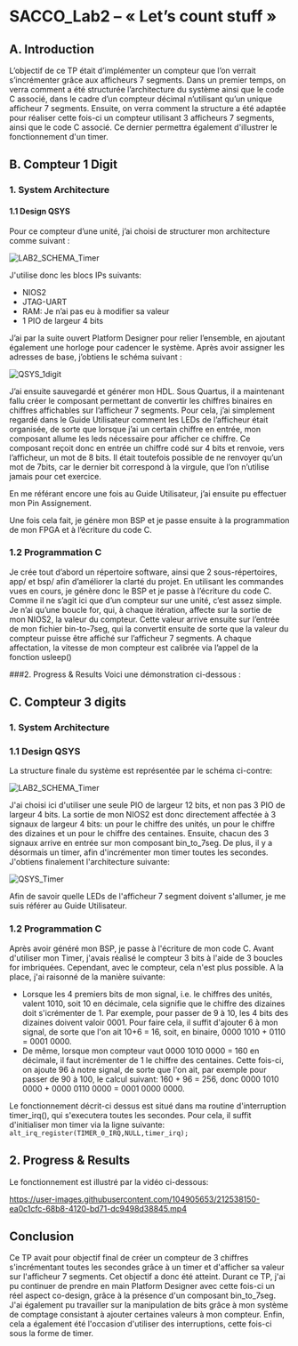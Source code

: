 # SACCO_Lab2 – « Let’s count stuff »
## A. Introduction

L’objectif de ce TP était d’implémenter un compteur que l’on verrait s’incrémenter grâce aux afficheurs 7 segments. Dans un premier temps, on verra comment a été structurée l’architecture du système ainsi que le code C associé, dans le cadre d’un compteur décimal n’utilisant qu’un unique afficheur 7 segments.  Ensuite, on verra comment la structure a été adaptée pour réaliser cette fois-ci un compteur utilisant 3 afficheurs 7 segments, ainsi que le code C associé. Ce dernier permettra également d'illustrer le fonctionnement d'un timer.

## B. Compteur 1 Digit 
### 1. System Architecture
#### 1.1 Design QSYS

Pour ce compteur d’une unité, j’ai choisi de structurer mon architecture comme suivant :

![LAB2_SCHEMA_Timer](https://user-images.githubusercontent.com/104905653/212535752-140cd2fe-5ca3-48a9-b1dc-3a30fb0cad03.png)

J'utilise donc les blocs IPs suivants:
 * NIOS2
 * JTAG-UART
 * RAM: Je n’ai pas eu à modifier sa valeur
 * 1 PIO de largeur 4 bits

J’ai par la suite ouvert Platform Designer pour relier l’ensemble, en ajoutant également une horloge pour cadencer le système. Après avoir assigner les adresses de base, j’obtiens le schéma suivant :

![QSYS_1digit](https://user-images.githubusercontent.com/104905653/212292982-54f5b51f-dc4f-495f-b0de-4c5ff556a9ad.PNG)

J’ai ensuite sauvegardé et générer mon HDL. Sous Quartus, il a maintenant fallu créer le composant permettant de convertir les chiffres binaires en chiffres affichables sur l’afficheur 7 segments. Pour cela, j’ai simplement regardé dans le Guide Utilisateur comment les LEDs de l’afficheur était organisée, de sorte que lorsque j’ai un certain chiffre en entrée, mon composant allume les leds nécessaire pour afficher ce chiffre. Ce composant reçoit donc en entrée un chiffre codé sur 4 bits et renvoie, vers l’afficheur, un mot de 8 bits. Il était toutefois possible de ne renvoyer qu’un mot de 7bits, car le dernier bit correspond à la virgule, que l’on n’utilise jamais pour cet exercice.

En me référant encore une fois au Guide Utilisateur, j’ai ensuite pu effectuer mon Pin Assignement.

Une fois cela fait, je génère mon BSP et je passe ensuite à la programmation de mon FPGA et à l’écriture du code C.

### 1.2 Programmation C

Je crée tout d’abord un répertoire software, ainsi que 2 sous-répertoires, app/ et bsp/  afin d’améliorer la clarté du projet. En utilisant les commandes vues en cours, je génère donc le BSP et je passe à l’écriture du code C. Comme il ne s’agit ici que d’un compteur sur une unité, c’est assez simple. Je n’ai qu’une boucle for, qui, à chaque itération, affecte sur la sortie de mon NIOS2, la valeur du compteur. Cette valeur arrive ensuite sur l’entrée de mon fichier bin-to-7seg, qui la convertit ensuite de sorte que la valeur du compteur puisse être affiché sur l’afficheur 7 segments. A chaque affectation, la vitesse de mon compteur est calibrée via l’appel de la fonction usleep()

###2. Progress & Results
Voici une démonstration ci-dessous :

## C. Compteur 3 digits
### 1. System Architecture
### 1.1 Design QSYS

La structure finale du système est représentée par le schéma ci-contre:

![LAB2_SCHEMA_Timer](https://user-images.githubusercontent.com/104905653/212535696-5cf86cf2-5af1-4721-89ca-e9d7e43ffcbd.png)

J'ai choisi ici d'utiliser une seule PIO de largeur 12 bits, et non pas 3 PIO de largeur 4 bits. La sortie de mon NIOS2 est donc directement affectée à 3 signaux de largeur 4 bits: un pour le chiffre des unités, un pour le chiffre des dizaines et un pour le chiffre des centaines. Ensuite, chacun des 3 signaux arrive en entrée sur mon composant bin_to_7seg. 
De plus, il y a désormais un timer, afin d'incrémenter mon timer toutes les secondes. J'obtiens finalement l'architecture suivante:

![QSYS_Timer](https://user-images.githubusercontent.com/104905653/212536190-94ba0d77-e70f-4fdc-9ba4-9d29c70ad16d.PNG)

Afin de savoir quelle LEDs de l'afficheur 7 segment doivent s'allumer, je me suis référer au Guide Utilisateur.

### 1.2 Programmation C

Après avoir généré mon BSP, je passe à l'écriture de mon code C. Avant d'utiliser mon Timer, j'avais réalisé le compteur 3 bits à l'aide de 3 boucles for imbriquées. Cependant, avec le compteur, cela n'est plus possible. A la place, j'ai raisonné de la manière suivante:
* Lorsque les 4 premiers bits de mon signal, i.e. le chiffres des unités, valent 1010, soit 10 en décimale, cela signifie que le chiffre des dizaines doit s'icrémenter de 1. Par exemple, pour passer de 9 à 10, les 4 bits des dizaines doivent valoir 0001. Pour faire cela, il suffit d'ajouter 6 à mon signal, de sorte que l'on ait 10+6 = 16, soit, en binaire, 0000 1010 + 0110 = 0001 0000.
* De même, lorsque mon compteur vaut 0000 1010 0000 = 160 en décimale, il faut incrémenter de 1 le chiffre des centaines. Cette fois-ci, on ajoute 96 à notre signal, de sorte que l'on ait, par exemple pour passer de 90 à 100, le calcul suivant: 160 + 96 = 256, donc 0000 1010 0000 + 0000 0110 0000 = 0001 0000 0000.

Le fonctionnement décrit-ci dessus est situé dans ma routine d'interruption timer_irq(), qui s'executera toutes les secondes. Pour cela, il suffit d'initialiser mon timer via la ligne suivante:
` alt_irq_register(TIMER_0_IRQ,NULL,timer_irq); `

## 2. Progress & Results

Le fonctionnement est illustré par la vidéo ci-dessous:

https://user-images.githubusercontent.com/104905653/212538150-ea0c1cfc-68b8-4120-bd71-dc9498d38845.mp4

## Conclusion

Ce TP avait pour objectif final de créer un compteur de 3 chiffres s'incrémentant toutes les secondes grâce à un timer et d'afficher sa valeur sur l'afficheur 7 segments. Cet objectif a donc été atteint. Durant ce TP, j'ai pu continuer de prendre en main Platform Designer avec cette fois-ci un réel aspect co-design, grâce à la présence d'un composant bin_to_7seg. J'ai également pu travailler sur la manipulation de bits grâce à mon système de comptage consistant à ajouter certaines valeurs à mon compteur. Enfin, cela a également été l'occasion d'utiliser des interruptions, cette fois-ci sous la forme de timer.
